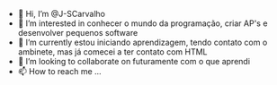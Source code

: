 - 👋 Hi, I’m @J-SCarvalho
- 👀 I’m interested in  conhecer o mundo da programação, criar AP's e desenvolver pequenos software
- 🌱 I’m currently estou iniciando aprendizagem, tendo contato com o  ambinete, mas já comecei a ter contato com HTML 
- 💞️ I’m looking to collaborate on  futuramente com o que aprendi
- 📫 How to reach me ...

<!---
J-SCarvalho/J-SCarvalho is a ✨ special ✨ repository because its `README.md` (this file) appears on your GitHub profile.
You can click the Preview link to take a look at your changes.
--->
